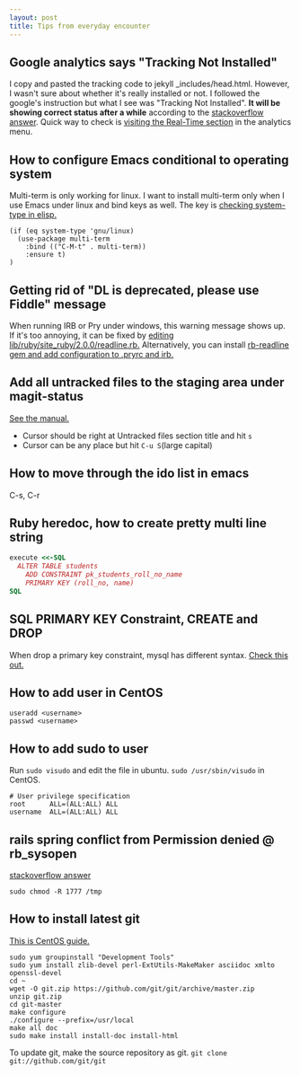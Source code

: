 ```yaml
---
layout: post
title: Tips from everyday encounter
---
```


## Google analytics says "Tracking Not Installed"
I copy and pasted the tracking code to jekyll _includes/head.html. However, I wasn't sure about whether it's really installed or not. I followed the google's instruction but what I see was "Tracking Not Installed". **It will be showing correct status after a while** according to the [stackoverflow answer](http://stackoverflow.com/questions/16952379/google-analytics-says-tracking-not-installed-but-i-see-it-working). Quick way to check is [visiting the Real-Time section](https://support.google.com/analytics/answer/1638635?hl=en) in the analytics menu.


## How to configure Emacs conditional to operating system
Multi-term is only working for linux. I want to install multi-term only when I use Emacs under linux and bind keys as well. The key is [checking system-type in elisp.](http://stackoverflow.com/questions/1817257/how-to-determine-operating-system-in-elisp)

```
(if (eq system-type 'gnu/linux)
  (use-package multi-term
    :bind (("C-M-t" . multi-term))
    :ensure t)
)
```

## Getting rid of "DL is deprecated, please use Fiddle" message
When running IRB or Pry under windows, this warning message shows up. If it's too annoying, it can be fixed by [editing lib/ruby/site_ruby/2.0.0/readline.rb.](http://stackoverflow.com/questions/15590450/ruby-2-0-0p0-irb-error-dl-is-deprecated-please-use-fiddle) Alternatively, you can install [rb-readline gem and add configuration to .pryrc and irb.](http://zcoding.blogspot.sg/2014/04/get-rid-of-dl-deprecated-message-from.html)


## Add all untracked files to the staging area under magit-status
[See the manual.](http://magit.github.io/magit.html#Untracked-files)

* Cursor should be right at Untracked files section title and hit ```s```
* Cursor can be any place but hit ```C-u S```(large capital)

## How to move through the ido list in emacs
C-s, C-r


## Ruby heredoc, how to create pretty multi line string
```ruby
execute <<-SQL
  ALTER TABLE students
	ADD CONSTRAINT pk_students_roll_no_name
	PRIMARY KEY (roll_no, name)
SQL
```

## SQL PRIMARY KEY Constraint, CREATE and DROP
When drop a primary key constraint, mysql has different syntax. [Check this out.](http://www.w3schools.com/sql/sql_primarykey.asp)


## How to add user in CentOS

```
useradd <username>
passwd <username>
```


## How to add sudo to user
Run `sudo visudo` and edit the file in ubuntu. `sudo /usr/sbin/visudo` in CentOS.

```
# User privilege specification
root      ALL=(ALL:ALL) ALL
username  ALL=(ALL:ALL) ALL
```

## rails spring conflict from Permission denied @ rb_sysopen
[stackoverflow answer](http://stackoverflow.com/questions/23822491/ruby-on-rails-permission-denied-when-using-rails-generate-controller-welcome)

```
sudo chmod -R 1777 /tmp
```

## How to install latest git
[This is CentOS guide.](https://www.digitalocean.com/community/tutorials/how-to-install-git-on-a-centos-6-4-vps)

```
sudo yum groupinstall "Development Tools"
sudo yum install zlib-devel perl-ExtUtils-MakeMaker asciidoc xmlto openssl-devel
cd ~
wget -O git.zip https://github.com/git/git/archive/master.zip
unzip git.zip
cd git-master
make configure
./configure --prefix=/usr/local
make all doc
sudo make install install-doc install-html
```

To update git, make the source repository as git. `git clone git://github.com/git/git`

